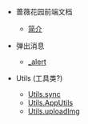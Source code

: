 * 蔷薇花园前端文档
  *  [简介](README.md)

* 弹出消息
  * [_alert](md/alert/_alert.md)

* Utils (工具类?)

  * [Utils.sync](md/utils/sync.md)
  * [Utils.AppUtils](md/utils/AppUtils.md)
  * [Utils.uploadImg](md/utils/uploadImg.md)

